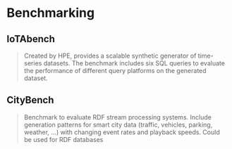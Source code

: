 # Benchmarking

## IoTAbench

> Created by HPE, provides a scalable synthetic generator of time-series datasets.
> The benchmark includes six SQL queries to evaluate the performance of different
> query platforms on the generated dataset.

## CityBench

> Benchmark to evaluate RDF stream processing systems. Include generation
> patterns for smart city data (traffic, vehicles, parking, weather, ...)
> with changing event rates and playback speeds. Could be used for RDF databases

